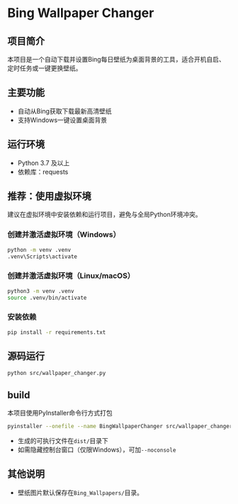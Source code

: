 # Bing Wallpaper Changer

## 项目简介
本项目是一个自动下载并设置Bing每日壁纸为桌面背景的工具，适合开机自启、定时任务或一键更换壁纸。

## 主要功能
- 自动从Bing获取下载最新高清壁纸
- 支持Windows一键设置桌面背景

## 运行环境
- Python 3.7 及以上
- 依赖库：requests

## 推荐：使用虚拟环境
建议在虚拟环境中安装依赖和运行项目，避免与全局Python环境冲突。

### 创建并激活虚拟环境（Windows）
```bash
python -m venv .venv
.venv\Scripts\activate
```

### 创建并激活虚拟环境（Linux/macOS）
```bash
python3 -m venv .venv
source .venv/bin/activate
```

### 安装依赖
```bash
pip install -r requirements.txt
```

## 源码运行
```bash
python src/wallpaper_changer.py
```

## build
本项目使用PyInstaller命令行方式打包

```bash
pyinstaller --onefile --name BingWallpaperChanger src/wallpaper_changer.py
```
- 生成的可执行文件在`dist/`目录下
- 如需隐藏控制台窗口（仅限Windows），可加`--noconsole`

## 其他说明
- 壁纸图片默认保存在`Bing_Wallpapers/`目录。